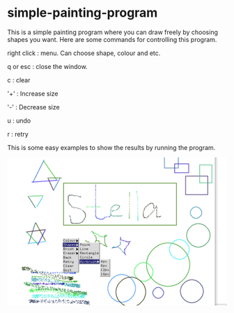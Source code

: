 # simple-painting-program

This is a simple painting program where you can draw freely by choosing shapes you want. Here are some commands for controlling this program.

right click : menu. Can choose shape, colour and etc.

q or esc : close the window.

c : clear

'+' : Increase size

'-' : Decrease size

u : undo

r : retry

This is some easy examples to show the results by running the program.

![ScreenShot](https://github.com/StellaSW/simple-painting-program/blob/master/p1.png)
